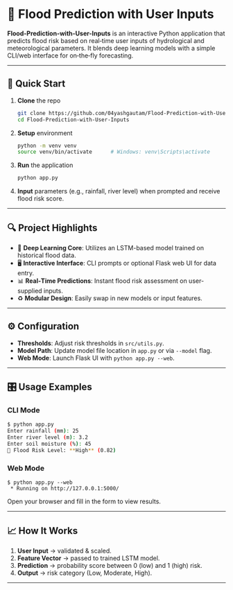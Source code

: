 # 🌊 Flood Prediction with User Inputs

**Flood-Prediction-with-User-Inputs** is an interactive Python application that predicts flood risk based on real‑time user inputs of hydrological and meteorological parameters. It blends deep learning models with a simple CLI/web interface for on‑the‑fly forecasting.

---

## 🚀 Quick Start

1. **Clone** the repo  
   ```bash
   git clone https://github.com/04yashgautam/Flood-Prediction-with-User-Inputs.git
   cd Flood-Prediction-with-User-Inputs
   ```
2. **Setup** environment  
   ```bash
   python -m venv venv
   source venv/bin/activate      # Windows: venv\Scripts\activate
   ```
3. **Run** the application  
   ```bash
   python app.py
   ```
4. **Input** parameters (e.g., rainfall, river level) when prompted and receive flood risk score.

---

## 🔍 Project Highlights

- 🧠 **Deep Learning Core**: Utilizes an LSTM-based model trained on historical flood data.  
- 🖥️ **Interactive Interface**: CLI prompts or optional Flask web UI for data entry.  
- 📊 **Real‑Time Predictions**: Instant flood risk assessment on user-supplied inputs.  
- ♻️ **Modular Design**: Easily swap in new models or input features.

---

## ⚙️ Configuration

- **Thresholds**: Adjust risk thresholds in `src/utils.py`.  
- **Model Path**: Update model file location in `app.py` or via `--model` flag.  
- **Web Mode**: Launch Flask UI with `python app.py --web`.

---

## 🎛️ Usage Examples

### CLI Mode
```bash
$ python app.py
Enter rainfall (mm): 25
Enter river level (m): 3.2
Enter soil moisture (%): 45
🚨 Flood Risk Level: **High** (0.82)
```

### Web Mode
```
$ python app.py --web
 * Running on http://127.0.0.1:5000/
```
Open your browser and fill in the form to view results.

---

## 📈 How It Works

1. **User Input** → validated & scaled.  
2. **Feature Vector** → passed to trained LSTM model.  
3. **Prediction** → probability score between 0 (low) and 1 (high) risk.  
4. **Output** → risk category (Low, Moderate, High).

---
